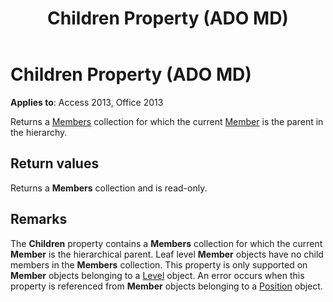 ﻿---
title: Children Property (ADO MD)
TOCTitle: Children Property (ADO MD)
ms:assetid: 66eff203-68e5-a36d-eb2f-2e9faa80deb6
ms:mtpsurl: https://msdn.microsoft.com/library/JJ249400(v=office.15)
ms:contentKeyID: 48545352
ms.date: 09/18/2015
mtps_version: v=office.15
---

# Children Property (ADO MD)


**Applies to**: Access 2013, Office 2013

Returns a [Members](members-collection-ado-md.md) collection for which the current [Member](member-object-ado-md.md) is the parent in the hierarchy.

## Return values

Returns a **Members** collection and is read-only.

## Remarks

The **Children** property contains a **Members** collection for which the current **Member** is the hierarchical parent. Leaf level **Member** objects have no child members in the **Members** collection. This property is only supported on **Member** objects belonging to a [Level](level-object-ado-md.md) object. An error occurs when this property is referenced from **Member** objects belonging to a [Position](position-object-ado-md.md) object.

